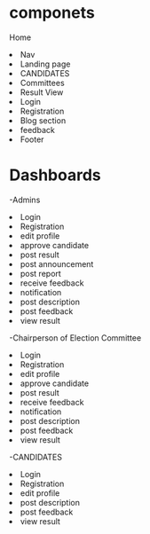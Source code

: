 # componets

Home

<li>Nav</li>  
<li>Landing page</li>  
<li>CANDIDATES</li>  
<li>Committees</li> 
<li>Result View</li>  
<li>Login</li>  
<li>Registration</li>  
<li>Blog section</li>  
<li>feedback</li>   
<li>Footer</li>  



# Dashboards

-Admins

<li>Login</li>  
<li>Registration</li>  
<li>edit profile</li>
<li>approve candidate</li>
<li>post result</li>
<li>post announcement</li>
<li>post report</li>
<li>receive feedback</li>
<li>notification</li>
<li>post description</li>
<li>post feedback</li>
<li>view result</li>

-Chairperson of Election Committee

<li>Login</li>  
<li>Registration</li>  
<li>edit profile</li>
<li>approve candidate</li>
<li>post result</li>
<li>receive feedback</li>
<li>notification</li>
<li>post description</li>
<li>post feedback</li>
<li>view result</li>

-CANDIDATES

<li>Login</li>  
<li>Registration</li>  
<li>edit profile</li>
<li>post description</li>
<li>post feedback</li>
<li>view result</li>


